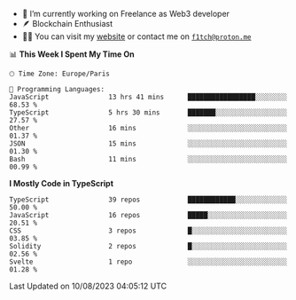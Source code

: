 - 🔭 I’m currently working on Freelance as Web3 developer
- 🪶 Blockchain Enthusiast
- 👨‍💻 You can visit my [website](https://f1tch.xyz) or contact me on [`f1tch@proton.me`](mailto:f1tch@proton.me)

<!--START_SECTION:waka-->
📊 **This Week I Spent My Time On** 

```text
🕑︎ Time Zone: Europe/Paris

💬 Programming Languages: 
JavaScript               13 hrs 41 mins      █████████████████░░░░░░░░   68.53 % 
TypeScript               5 hrs 30 mins       ███████░░░░░░░░░░░░░░░░░░   27.57 % 
Other                    16 mins             ░░░░░░░░░░░░░░░░░░░░░░░░░   01.37 % 
JSON                     15 mins             ░░░░░░░░░░░░░░░░░░░░░░░░░   01.30 % 
Bash                     11 mins             ░░░░░░░░░░░░░░░░░░░░░░░░░   00.99 % 
```

**I Mostly Code in TypeScript** 

```text
TypeScript               39 repos            ████████████░░░░░░░░░░░░░   50.00 % 
JavaScript               16 repos            █████░░░░░░░░░░░░░░░░░░░░   20.51 % 
CSS                      3 repos             █░░░░░░░░░░░░░░░░░░░░░░░░   03.85 % 
Solidity                 2 repos             █░░░░░░░░░░░░░░░░░░░░░░░░   02.56 % 
Svelte                   1 repo              ░░░░░░░░░░░░░░░░░░░░░░░░░   01.28 % 
```




 Last Updated on 10/08/2023 04:05:12 UTC
<!--END_SECTION:waka-->
